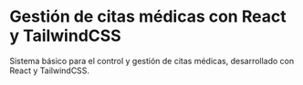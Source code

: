 # Gestión de citas médicas con React y TailwindCSS
Sistema básico para el control y gestión de citas médicas, desarrollado con React y TailwindCSS.